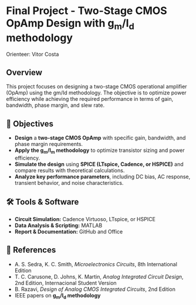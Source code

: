# Final Project - Two-Stage CMOS OpAmp Design with g<sub>m</sub>/I<sub>d</sub> methodology

Orienteer: Vitor Costa

## Overview

This project focuses on designing a two-stage CMOS operational amplifier (OpAmp) using the gm/Id methodology. The objective is to optimize power efficiency while achieving the required performance in terms of gain, bandwidth, phase margin, and slew rate.

## 🎯 Objectives  

- **Design** a **two-stage CMOS OpAmp** with specific gain, bandwidth, and phase margin requirements.  
- **Apply the g<sub>m</sub>/I<sub>m</sub> methodology** to optimize transistor sizing and power efficiency.  
- **Simulate the design** using **SPICE (LTspice, Cadence, or HSPICE)** and compare results with theoretical calculations.  
- **Analyze key performance parameters**, including DC bias, AC response, transient behavior, and noise characteristics.  


## 🛠️ Tools & Software  

- **Circuit Simulation:** Cadence Virtuoso, LTspice, or HSPICE
- **Data Analysis & Scripting:** MATLAB
- **Report & Documentation:** GitHub and Office


## 📄 References

- A. S. Sedra, K. C. Smith, *Microelectronics Circuits*, 8th International Edition
- T. C. Carusone, D. Johns, K. Martin, *Analog Integrated Circuit Design*, 2nd Edition, Internacional Student Version
- B. Razavi, *Design of Analog CMOS Integrated Circuits*, 2nd Edition
- IEEE papers on **g<sub>m</sub>/I<sub>d</sub> methodology**
